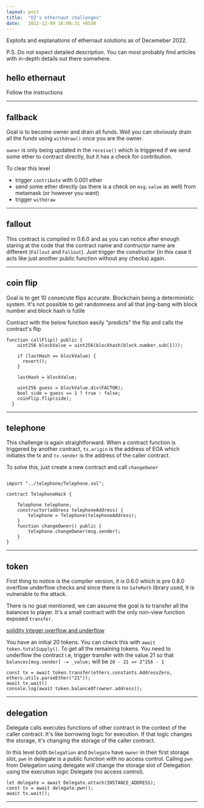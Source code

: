 ```yaml
---
layout: post
title:  "OZ's ethernaut challenges"
date:   2022-12-09 16:08:31 +0530
---
```


Exploits and explanations of ethernaut solutions as of Decemeber 2022.

P.S. Do not expect detailed description. You can most probably find articles with in-depth details out there somwhere.


## hello ethernaut

Follow the instructions

---

## fallback

Goal is to become owner and drain all funds. Well you can obviously drain all the funds using `withdraw()` once you are the owner. 

`owner` is only being updated in the `receive()` which is triggered if we send some ether to contract directly, but it has a check for contribution. 

To clear this level
- trigger `contribute` with 0.001 ether
- send some ether directly (as there is a check on `msg.value` as well) from metamask (or however you want)
- trigger `withdraw`

---

## fallout

This contract is compiled in 0.6.0 and as you can notice after enough staring at the code that the contract name and contructor name are different (`Fallout` and `Fal1out`). Just trigger the constructor (in this case it acts like just another public function without any checks) again.

---

## coin flip

Goal is to get 10 consecute flips accurate.
Blockchain being a deterministic system. It's not possible to get randomness and all that jing-bang with block number and block hash is futile

Contract with the below function easily "predicts" the flip and calls the contract's flip
```solidity
function callFlip() public {
    uint256 blockValue = uint256(blockhash(block.number.sub(1)));

    if (lastHash == blockValue) {
      revert();
    }

    lastHash = blockValue;

    uint256 guess = blockValue.div(FACTOR);
    bool side = guess == 1 ? true : false;
    coinFlip.flip(side);
  }
```

---

## telephone

This challenge is again straightforward. When a contract function is triggered by another contract, `tx.origin` is the address of EOA which initiates the tx and `tx.sender` is the address of the caller contract.

To solve this, just create a new contract and call `changeOwner`

```solidity

import "../telephone/Telephone.sol";

contract TelephoneHack {

    Telephone telephone;
    constructor(address telephoneAddress) {
        telephone = Telephone(telephoneAddress);
    }
    function changeOwner() public {
        telephone.changeOwner(msg.sender);
    }
}
```

---

## token

First thing to notice is the compiler version, it is 0.6.0 which is pre 0.8.0 overflow underflow checks and since there is no  `SafeMath` library used, it is vulnerable to the attack.

There is no goal mentioned, we can assume the goal is to transfer all the balances to player. It's a small contract with the only non-view function exposed `transfer`.

[solidity integer overflow and underflow](https://hackernoon.com/hack-solidity-integer-overflow-and-underflow)

You have an initial 20 tokens. You can check this with `await token.totalSupply()`. To get all the remaining tokens. You need to underflow the contract i.e, trigger transfer with the value 21 so that `balances[msg.sender] -= _value;` will be 
`20 - 21 => 2^256 - 1`

```solidity
const tx = await token.transfer(ethers.constants.AddressZero, ethers.utils.parseEther("21"));
await tx.wait()
console.log(await token.balanceOf(owner.address));
```

---

## delegation

Delegate calls executes functions of other contract in the context of the caller contract. It's like borrowing logic for execution. If that logic changes the storage, it's changing the storage of the caller contract.

In this level both `Delegation` and `Delegate` have `owner` in their first storage slot, `pwn` in delegate is a public function with no access control. Calling `pwn` from Delegation using delegate will change the storage slot of Delegation using the execution logic Delegate (no access control).

```solidity
let delegate = await Delegate.attach(INSTANCE_ADDRESS);
const tx = await delegate.pwn();
await tx.wait();
```
---


